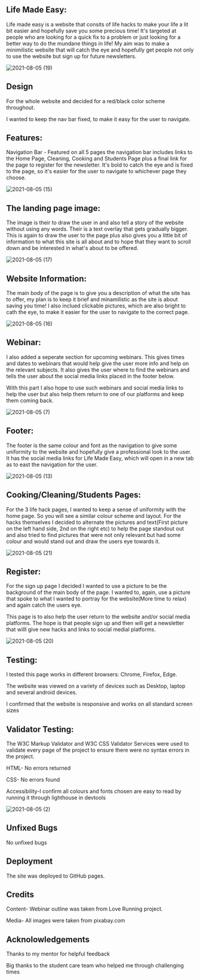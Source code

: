 <h2>Life Made Easy:</h2>
<p>Life made easy is a website that consits of life hacks to make your life a lit bit easier and hopefully save you some precious time!
It's targeted at people who are looking for a quick fix to a problem or just looking for a better way to do the mundane things in life!
My aim was to make a minimilistic website that will catch the eye and hopefully get people not only to use the website but sign up for future newsletters.<p>
  
![2021-08-05 (19)](https://user-images.githubusercontent.com/82090017/128432030-d9927454-5f00-4129-9541-3b6f59bac66b.png)


<h2>Design</h2>
<p>For the whole website and decided for a red/black color scheme throughout.<p>
<p>I wanted to keep the nav bar fixed, to make it easy for the user to navigate.<p>
<p>

<h2>Features:</h2>
<p>Navigation Bar - Featured on all 5 pages the navigation bar includes links to the Home Page, Cleaning, Cooking and Students Page plus a final link for the page to register for the newsletter.
It's bold to catch the eye and is fixed to the page, so it's easier for the user to navigate to whichever page they choose.<p>
  
![2021-08-05 (15)](https://user-images.githubusercontent.com/82090017/128430873-a6eaec6f-c344-4555-9294-784014a681e6.png)

<h2>The landing page image:</h2>
<p>The image is their to draw the user in and also tell a story of the website without using any words. Their is a text overlay that gets gradually bigger. This is again to draw the user to the page plus also gives you a little bit of information to what this site is all about and to hope that they want to scroll down and be interested in what's about to be offered.<p>
  
![2021-08-05 (17)](https://user-images.githubusercontent.com/82090017/128431229-d0f3a0bb-1f30-4f34-912e-bdbbdc23bbeb.png)

<h2>Website Information:</h2>
<p>The main body of the page is to give you a description of what the site has to offer, my plan is to keep it brief and minamilistic as the site is about saving you time!
I also inclued clickable pictures, which are also bright to cath the eye, to make it easier for the user to navigate to the correct page.<p>
  
![2021-08-05 (16)](https://user-images.githubusercontent.com/82090017/128431170-356fade0-0eb2-48f6-bd9f-02df06a9421b.png)



<h2>Webinar:</h2>
<p>I also added a seperate section for upcoming webinars. This gives times and dates to webinars that would help give the user more info and help on the relevant subjects. It also gives the user where to find the webinars and tells the user about the social media links placed in the footer below.<p>
<p>With this part I also hope to use such webinars and social media links to help the user but also help them return to one of our platforms and keep them coming back.
  
![2021-08-05 (7)](https://user-images.githubusercontent.com/82090017/128430733-8e0676bb-0f31-4d89-8ae4-4743f248feeb.png)


<h2>Footer:</h2>
<p>The footer is the same colour and font as the navigation to give some uniformity to the website and hopefully give a professional look to the user.
It has the social media links for Life Made Easy, which will open in a new tab as to east the navigation for the user.<p>
  
![2021-08-05 (13)](https://user-images.githubusercontent.com/82090017/128430514-86132fb0-f5e0-48f6-a3a8-c9c663633a77.png)

<h2>Cooking/Cleaning/Students Pages:</h2>
<p>For the 3 life hack pages, I wanted to keep a sense of uniformity with the home page. So you will see a similar colour scheme and layout.
For the hacks themselves I decided to alternate the pictures and text(First picture on the left hand side, 2nd on the right etc) to help the page standout out and also tried to find pictures that were not only relevant but had some colour and would stand out and draw the users eye towards it.<p>
  
![2021-08-05 (21)](https://user-images.githubusercontent.com/82090017/128432476-4666da07-9c09-4b82-9aab-442f98351c59.png)


<h2>Register:</h2>
<p>For the sign up page I decided I wanted to use a picture to be the background of the main body of the page. I wanted to, again, use a picture that spoke to what I wanted to portray for the website(More time to relax) and again catch the users eye.<p>
 <p>This page is to also help the user return to the website and/or social media platforms. The hope is that people sign up and then will get a newsletter that willl give new hacks and links to social medial platforms.<p>
  
![2021-08-05 (20)](https://user-images.githubusercontent.com/82090017/128432136-b815447b-4d5c-441c-a516-442c09017fb1.png)
  
<h2>Testing:</h2>
<p>I tested this page works in different browsers: Chrome, Firefox, Edge.<p>
<p>The website was viewed on a variety of devices such as Desktop, laptop and several android devices.
<p>I confirmed that the website is responsive and works on all standard screen sizes<p>
  
 <h2>Validator Testing:</h2>
 <p>The W3C Markup Validator and W3C CSS Validator Services were used to validate every page of the project to ensure there were no syntax errors in the project.<p>
   <p>HTML- No errors returned<p>
   <p>CSS- No errors found<p>
   <p>Accessibility-I confirm all colours and fonts chosen are easy to read by running it through lighthouse in devtools<p>
   
   ![2021-08-05 (2)](https://user-images.githubusercontent.com/82090017/128433253-2c1f4804-71a4-482c-aee8-9ffd359fd3c1.png)
     
 <h2>Unfixed Bugs</h2>
 <p>No unfixed bugs<p>
  
 <h2>Deployment</h2>
 The site was deployed to GitHub pages.
 
 <h2>Credits</h2>
 <p>Content- Webinar outline was taken from Love Running project.<p>
  <p>Media- All images were taken from pixabay.com<p> 
    
 <h2>Acknolowledgements</h2>
   <p> Thanks to my mentor for helpful feedback<p>
   <p> Big thanks to the student care team who helped me through challenging times<p>
 

  


